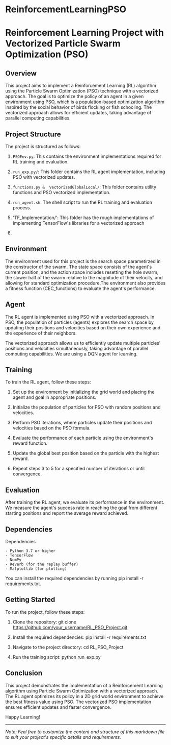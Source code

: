 # ReinforcementLearningPSO

# Reinforcement Learning Project with Vectorized Particle Swarm Optimization (PSO)

## Overview

This project aims to implement a Reinforcement Learning (RL) algorithm using the Particle Swarm Optimization (PSO) technique with a vectorized approach. The goal is to optimize the policy of an agent in a given environment using PSO, which is a population-based optimization algorithm inspired by the social behavior of birds flocking or fish schooling. The vectorized approach allows for efficient updates, taking advantage of parallel computing capabilities.

## Project Structure

The project is structured as follows:

1. `PSOEnv.py`: This contains the environment implementations required for RL training and evaluation.

2. `run_exp.py/`: This folder contains the RL agent implementation, including PSO with vectorized updates.

3. `functions.py &  VectorizedGlobalLocal/`: This folder contains utility functions and PSO vectorized implementation.

4. `run_agent.sh`: The shell script to run the RL training and evaluation process.

5. 'TF_Implementation/': This folder has the rough implementations of implementing TensorFlow's libraries for a vectorized approach
6.  
## Environment

The environment used for this project is the search space parametirzed in the constructor of the swarm. The state space consists of the agent's current position, and the action space includes resetting the hole swarm, the slower half of the swarm relative to the magnitude of their velocity, and allowing for standard optimization procedure.The environment also provides a fitness function (CEC_functions) to evaluate the agent's performance.

## Agent

The RL agent is implemented using PSO with a vectorized approach. In PSO, the population of particles (agents) explores the search space by updating their positions and velocities based on their own experience and the experience of their neighbors.

The vectorized approach allows us to efficiently update multiple particles' positions and velocities simultaneously, taking advantage of parallel computing capabilities. We are using a DQN agent for learning.

## Training

To train the RL agent, follow these steps:

1. Set up the environment by initializing the grid world and placing the agent and goal in appropriate positions.

2. Initialize the population of particles for PSO with random positions and velocities.

3. Perform PSO iterations, where particles update their positions and velocities based on the PSO formula.

4. Evaluate the performance of each particle using the environment's reward function.

5. Update the global best position based on the particle with the highest reward.

6. Repeat steps 3 to 5 for a specified number of iterations or until convergence.

## Evaluation

After training the RL agent, we evaluate its performance in the environment. We measure the agent's success rate in reaching the goal from different starting positions and report the average reward achieved.

## Dependencies

Dependencies

    - Python 3.7 or higher
    - TensorFlow
    - NumPy
    - Reverb (for the replay buffer)
    - Matplotlib (for plotting)

You can install the required dependencies by running pip install -r requirements.txt.

## Getting Started

To run the project, follow these steps:

1. Clone the repository: git clone https://github.com/your_username/RL_PSO_Project.git

2. Install the required dependencies: pip install -r requirements.txt

3. Navigate to the project directory: cd RL_PSO_Project

4. Run the training script: python run_exp.py

## Conclusion

This project demonstrates the implementation of a Reinforcement Learning algorithm using Particle Swarm Optimization with a vectorized approach. The RL agent optimizes its policy in a 2D grid world environment to achieve the best fitness value using PSO. The vectorized PSO implementation ensures efficient updates and faster convergence.

Happy Learning!

---

*Note: Feel free to customize the content and structure of this markdown file to suit your project's specific details and requirements.*
